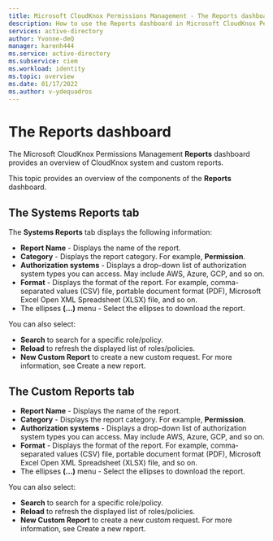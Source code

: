 ```yaml
---
title: Microsoft CloudKnox Permissions Management - The Reports dashboard
description: How to use the Reports dashboard in Microsoft CloudKnox Permissions Management.
services: active-directory
author: Yvonne-deQ
manager: karenh444
ms.service: active-directory
ms.subservice: ciem
ms.workload: identity
ms.topic: overview
ms.date: 01/17/2022
ms.author: v-ydequadros
---
```


# The Reports dashboard

The Microsoft CloudKnox Permissions Management **Reports** dashboard provides an overview of CloudKnox system and custom reports.

This topic provides an overview of the components of the **Reports** dashboard.

## The Systems Reports tab

The **Systems Reports** tab displays the following information:

- **Report Name** - Displays the name of the report.
- **Category** - Displays the report category. For example, **Permission**.
- **Authorization systems** - Displays a drop-down list of authorization system types you can access. May include AWS, Azure, GCP, and so on.
- **Format** - Displays the format of the report. For example, comma-separated values (CSV) file, portable document format (PDF), Microsoft Excel Open XML Spreadsheet (XLSX) file, and so on.
- The ellipses **(...)** menu - Select the ellipses to download the report.

You can also select:
- **Search** to search for a specific role/policy.
- **Reload** to refresh the displayed list of roles/policies.
- **New Custom Report** to create a new custom request. For more information, see Create a new report.
<!---Add link--->

## The Custom Reports tab

- **Report Name** - Displays the name of the report.
- **Category** - Displays the report category. For example, **Permission**.
- **Authorization systems** - Displays a drop-down list of authorization system types you can access. May include AWS, Azure, GCP, and so on.
- **Format** - Displays the format of the report. For example, comma-separated values (CSV) file, portable document format (PDF), Microsoft Excel Open XML Spreadsheet (XLSX) file, and so on.
- The ellipses **(...)** menu - Select the ellipses to download the report.

You can also select:
- **Search** to search for a specific role/policy.
- **Reload** to refresh the displayed list of roles/policies.
- **New Custom Report** to create a new custom request. For more information, see Create a new report. 
<!---Add link--->


<!---## Next steps--->